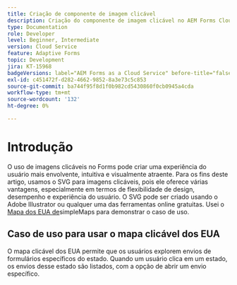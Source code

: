 ```yaml
---
title: Criação de componente de imagem clicável
description: Criação do componente de imagem clicável no AEM Forms Cloud Service
type: Documentation
role: Developer
level: Beginner, Intermediate
version: Cloud Service
feature: Adaptive Forms
topic: Development
jira: KT-15968
badgeVersions: label="AEM Forms as a Cloud Service" before-title="false"
exl-id: c451472f-d282-4662-9852-8a3e73c5c853
source-git-commit: ba744f95f8d1f0b982cd5430860f0cb0945a4cda
workflow-type: tm+mt
source-wordcount: '132'
ht-degree: 0%

---
```


# Introdução

O uso de imagens clicáveis no Forms pode criar uma experiência do usuário mais envolvente, intuitiva e visualmente atraente. Para os fins deste artigo, usamos o SVG para imagens clicáveis, pois ele oferece várias vantagens, especialmente em termos de flexibilidade de design, desempenho e experiência do usuário.
O SVG pode ser criado usando o Adobe Illustrator ou qualquer uma das ferramentas online gratuitas. Usei o [Mapa dos EUA de](https://simplemaps.com/resources/svg-us)simpleMaps para demonstrar o caso de uso.

## Caso de uso para usar o mapa clicável dos EUA

O mapa clicável dos EUA permite que os usuários explorem envios de formulários específicos do estado. Quando um usuário clica em um estado, os envios desse estado são listados, com a opção de abrir um envio específico.
